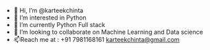 - 👋 Hi, I’m @karteekchinta
- 👀 I’m interested in Python 
- 🌱 I’m currently Python Full stack
- 💞️ I’m looking to collaborate on Machine Learning and Data science
- 📫Reach me at : +91 7981168161  karteekchinta@gmail.com

<!---
karteekchinta/karteekchinta is a ✨ special ✨ repository because its `README.md` (this file) appears on your GitHub profile.
You can click the Preview link to take a look at your changes.
--->
